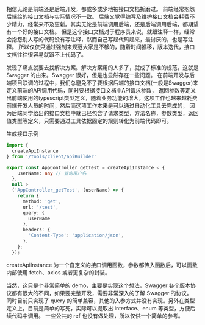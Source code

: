 相信无论是前端还是后端开发，都或多或少地被接口文档折磨过。 前端经常抱怨后端给的接口文档与实际情况不一致。
后端又觉得编写及维护接口文档会耗费不少精力，经常来不及更新。其实无论是前端调用后端，还是后端调用后端，都期望有一个好的接口文档。
但是这个接口文档对于程序员来说，就跟注释一样，经常会抱怨别人写的代码没有写注释，然而自己写起代码起来，最讨厌的，也是写注释。
所以仅仅只通过强制来规范大家是不够的，随着时间推移，版本迭代，接口文档往往很容易就跟不上代码了。

发现了痛点就要去找解决方案。解决方案用的人多了，就成了标准的规范，这就是 Swagger 的由来。Swagger 很好，但是也显然存在一些问题。
在前端开发与后端项目联调的过程中，我们总避免不了要根据后端的接口文档(一般是Swagger)来定义前端的API调用代码，同时要根据接口文档中API请求参数，
返回参数等定义出前端使用的typescript类型定义，随着业务功能的增大，这项工作也越来越耗费前端开发人员的时间，然后而这项工作本来是可以通过自动化工具去完成的，
因为后端同学给出的接口文档中就已经包含了请求类型，方法名称，参数类型，返回值类型等定义，只需要通过工具依据固定的规则转化为前端代码即可。

生成接口示例
```typescript
import {
  createApiInstance
} from '/tools/client/apiBuilder'

export const AppController_getTest = createApiInstance < {
    userName: any // 查询用户名
  },
  null >
  ('AppController_getTest', (userName) => {
    return {
      method: 'get',
      url: '/test',
      query: {
        userName
      },
      headers: {
        'Content-Type': 'application/json',
      },
    };
  });
```

createApiInstance 为一个自定义的接口调用函数，参数都传入函数后，可以函数内部使用 fetch、axios 或者更复杂的封装。

当然，这只是个非常简单的 demo，主要是实现这个想法，Swagger 各个版本协议都有很大的不同，如果要完整开发，需要非常深入的了解 Swagger 的协议。
同时目前只实现了 query 的简单兼容，其他的入参方式并没有实现。另外在类型定义上，目前是简单的写死，实际可以提取出 interface、enum 等类型，方便后续代码中调用。
一些公共的 ref 也没有做处理，所以仅供一个简单的参考。
